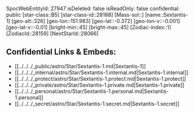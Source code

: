 ﻿---
location: [-0.372,-151.983,326]
type: Star
tags:
- astro/Star

---
SpocWebEntityId: 27947
isDeleted: false
isReadOnly: false
confidential: public
[star-class::B5]
[star-class-id::28188]
[Mass-sol::]
[name::Sextantis-1]
[geo-alt::326]
[geo-lon::151.983]
[geo-lat::-0.372]
[geo-lon-v::-0.001]
[geo-lat-v::-0.01]
[bright-min::45]
[bright-max::45]
[Zodiac-index::1]
[ZodiacId::28159]
[NextStarId::28066]



## Confidential Links & Embeds: 
- [[../../../_public/astro/Star/Sextantis-1.md|Sextantis-1]] 
- [[../../../_internal/astro/Star/Sextantis-1.internal.md|Sextantis-1.internal]] 
- [[../../../_protect/astro/Star/Sextantis-1.protect.md|Sextantis-1.protect]] 
- [[../../../_private/astro/Star/Sextantis-1.private.md|Sextantis-1.private]] 
- [[../../../_personal/astro/Star/Sextantis-1.personal.md|Sextantis-1.personal]] 
- [[../../../_secret/astro/Star/Sextantis-1.secret.md|Sextantis-1.secret]] 
